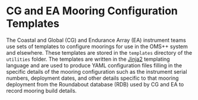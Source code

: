 # CG and EA Mooring Configuration Templates

The Coastal and Global (CG) and Endurance Array (EA) instrument teams use sets of templates to configure moorings
for use in the OMS++ system and elsewhere. These templates are stored in the `templates` directory of the `utilities`
folder. The templates are written in the [Jinja2](https://jinja.palletsprojects.com/en/3.0.x/) templating language
and are used to produce YAML configuration files filling in the specific details of the mooring configuration
such as the instrument serial numbers, deployment dates, and other details specific to that mooring deployment 
from the Roundabout database (RDB) used by CG and EA to record mooring build details.

